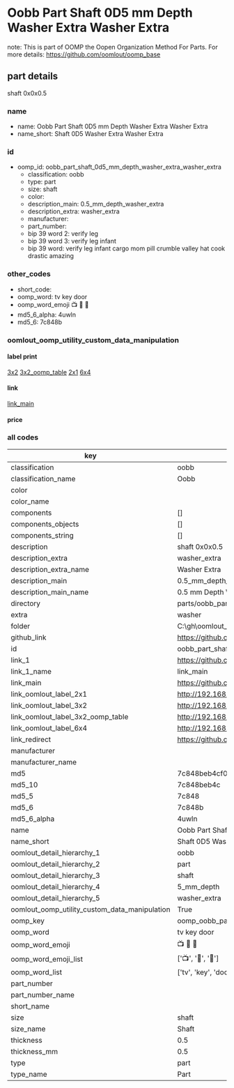 # Oobb Part Shaft 0D5 mm Depth Washer Extra Washer Extra  

note: This is part of OOMP the Oopen Organization Method For Parts. For more details: https://github.com/oomlout/oomp_base

##  part details
  



shaft 0x0x0.5



### name
* name: Oobb Part Shaft 0D5 mm Depth Washer Extra Washer Extra
* name_short: Shaft 0D5 Washer Extra Washer Extra
### id
* oomp_id: oobb_part_shaft_0d5_mm_depth_washer_extra_washer_extra
  * classification: oobb
  * type: part
  * size: shaft
  * color: 
  * description_main: 0.5_mm_depth_washer_extra
  * description_extra: washer_extra
  * manufacturer: 
  * part_number: 
  * bip 39 word 2: verify leg
  * bip 39 word 3: verify leg infant
  * bip 39 word: verify leg infant cargo mom pill crumble valley hat cook drastic amazing

### other_codes
* short_code: 
* oomp_word: tv key door
* oomp_word_emoji :tv: :key: :door:
* md5_6_alpha: 4uwln
* md5_6: 7c848b






### oomlout_oomp_utility_custom_data_manipulation
#### label print
[3x2](http://192.168.1.245:1112/?label=oomp%204uwln)
[3x2_oomp_table](http://192.168.1.108:1112/?label=oomp%204uwln)
[2x1](http://192.168.1.242:1112/?label=oomp%204uwln)
[6x4](http://192.168.1.55:1112/?label=oomp%204uwln)    

#### link

[link_main](https://github.com/oomlout/oomlout_oobb_version_4_generated_parts/tree/main/navigation_oomp/oobb/part/shaft/0.5_mm_depth_washer_extra/washer_extra/part)                              

#### price







### all codes 
| key | value |  
| --- | --- |  
| classification | oobb |  
| classification_name | Oobb |  
| color |  |  
| color_name |  |  
| components | [] |  
| components_objects | [] |  
| components_string | [] |  
| description | shaft 0x0x0.5 |  
| description_extra | washer_extra |  
| description_extra_name | Washer Extra |  
| description_main | 0.5_mm_depth_washer_extra |  
| description_main_name | 0.5 mm Depth Washer Extra |  
| directory | parts/oobb_part_shaft_0d5_mm_depth_washer_extra_washer_extra |  
| extra | washer |  
| folder | C:\gh\oomlout_oobb_version_4_generated_parts\parts\oobb_part_shaft_0d5_mm_depth_washer_extra_washer_extra |  
| github_link | https://github.com/oomlout/oomlout_oomp_part_src/tree/main/parts/oobb_part_shaft_0d5_mm_depth_washer_extra_washer_extra |  
| id | oobb_part_shaft_0d5_mm_depth_washer_extra_washer_extra |  
| link_1 | https://github.com/oomlout/oomlout_oobb_version_4_generated_parts/tree/main/navigation_oomp/oobb/part/shaft/0.5_mm_depth_washer_extra/washer_extra/part |  
| link_1_name | link_main |  
| link_main | https://github.com/oomlout/oomlout_oobb_version_4_generated_parts/tree/main/navigation_oomp/oobb/part/shaft/0.5_mm_depth_washer_extra/washer_extra/part |  
| link_oomlout_label_2x1 | http://192.168.1.242:1112/?label=oomp%204uwln |  
| link_oomlout_label_3x2 | http://192.168.1.245:1112/?label=oomp%204uwln |  
| link_oomlout_label_3x2_oomp_table | http://192.168.1.108:1112/?label=oomp%204uwln |  
| link_oomlout_label_6x4 | http://192.168.1.55:1112/?label=oomp%204uwln |  
| link_redirect | https://github.com/oomlout/oomlout_oobb_version_4_generated_parts/tree/main/parts/oobb_shaft_0d5_ex_washer |  
| manufacturer |  |  
| manufacturer_name |  |  
| md5 | 7c848beb4cf0e69a9347622ae69fd795 |  
| md5_10 | 7c848beb4c |  
| md5_5 | 7c848 |  
| md5_6 | 7c848b |  
| md5_6_alpha | 4uwln |  
| name | Oobb Part Shaft 0D5 mm Depth Washer Extra Washer Extra |  
| name_short | Shaft 0D5 Washer Extra Washer Extra |  
| oomlout_detail_hierarchy_1 | oobb |  
| oomlout_detail_hierarchy_2 | part |  
| oomlout_detail_hierarchy_3 | shaft |  
| oomlout_detail_hierarchy_4 | 5_mm_depth |  
| oomlout_detail_hierarchy_5 | washer_extra |  
| oomlout_oomp_utility_custom_data_manipulation | True |  
| oomp_key | oomp_oobb_part_shaft_0d5_mm_depth_washer_extra_washer_extra |  
| oomp_word | tv key door |  
| oomp_word_emoji | :tv: :key: :door: |  
| oomp_word_emoji_list | [':tv:', ':key:', ':door:'] |  
| oomp_word_list | ['tv', 'key', 'door'] |  
| part_number |  |  
| part_number_name |  |  
| short_name |  |  
| size | shaft |  
| size_name | Shaft |  
| thickness | 0.5 |  
| thickness_mm | 0.5 |  
| type | part |  
| type_name | Part |  
